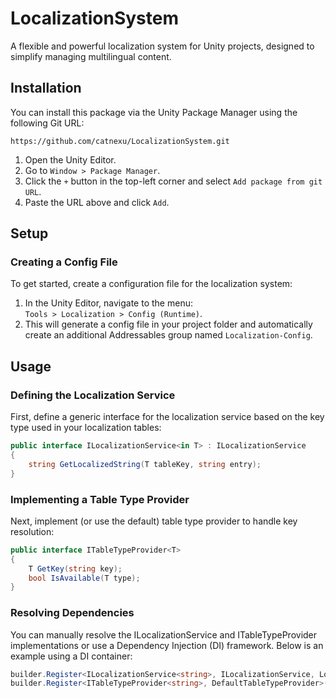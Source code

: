 # LocalizationSystem

A flexible and powerful localization system for Unity projects, designed to simplify managing multilingual content.

## Installation

You can install this package via the Unity Package Manager using the following Git URL:
```
https://github.com/catnexu/LocalizationSystem.git
```

1. Open the Unity Editor.
2. Go to `Window > Package Manager`.
3. Click the `+` button in the top-left corner and select `Add package from git URL`.
4. Paste the URL above and click `Add`.

## Setup

### Creating a Config File
To get started, create a configuration file for the localization system:

1. In the Unity Editor, navigate to the menu:  
   `Tools > Localization > Config (Runtime)`.
2. This will generate a config file in your project folder and automatically create an additional Addressables group named `Localization-Config`.

## Usage

### Defining the Localization Service
First, define a generic interface for the localization service based on the key type used in your localization tables:

```csharp
public interface ILocalizationService<in T> : ILocalizationService
{
    string GetLocalizedString(T tableKey, string entry);
}
```

### Implementing a Table Type Provider
Next, implement (or use the default) table type provider to handle key resolution:

```csharp
public interface ITableTypeProvider<T>
{
    T GetKey(string key);
    bool IsAvailable(T type);
}
```

### Resolving Dependencies
You can manually resolve the ILocalizationService and ITableTypeProvider implementations or use a Dependency Injection (DI) framework. Below is an example using a DI container:

```csharp
builder.Register<ILocalizationService<string>, ILocalizationService, LocalizationService<string>>(Lifetime.Singleton);
builder.Register<ITableTypeProvider<string>, DefaultTableTypeProvider>(Lifetime.Singleton);
```


